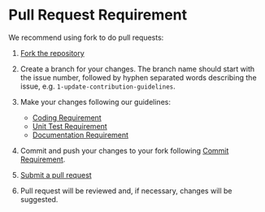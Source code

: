 # Pull Request Requirement

We recommend using fork to do pull requests:

1. [Fork the repository](https://github.com/DeepRegNet/DeepReg/forks/new)
1. Create a branch for your changes. The branch name should start with the issue number,
   followed by hyphen separated words describing the issue, e.g.
   `1-update-contribution-guidelines`.
1. Make your changes following our guidelines:

   - [Coding Requirement](code.md)
   - [Unit Test Requirement](test.html)
   - [Documentation Requirement](docs.html)

1. Commit and push your changes to your fork following
   [Commit Requirement](commit.html).

1. [Submit a pull request](https://github.com/DeepRegNet/DeepReg/merge-requests/new)

1. Pull request will be reviewed and, if necessary, changes will be suggested.
